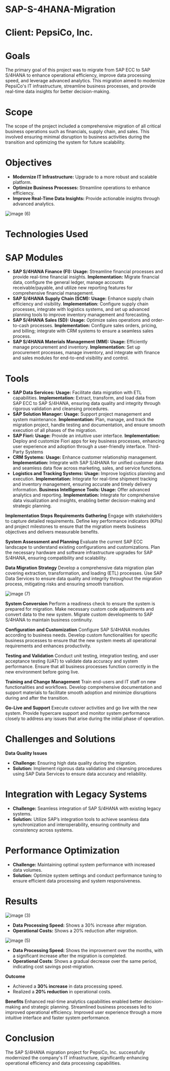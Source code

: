 # SAP-S-4HANA-Migration


# Client: PepsiCo, Inc.
# Goals
The primary goal of this project was to migrate from SAP ECC to SAP S/4HANA to enhance operational efficiency, improve data processing speed, and leverage advanced analytics. This migration aimed to modernize PepsiCo's IT infrastructure, streamline business processes, and provide real-time data insights for better decision-making.

# Scope
The scope of the project included a comprehensive migration of all critical business operations such as financials, supply chain, and sales. This involved ensuring minimal disruption to business activities during the transition and optimizing the system for future scalability.

# Objectives
- **Modernize IT Infrastructure:** Upgrade to a more robust and scalable platform.
- **Optimize Business Processes:** Streamline operations to enhance efficiency.
- **Improve Real-Time Data Insights:** Provide actionable insights through advanced analytics.

![image (6)](https://github.com/TacoBadger/SAP-S-4HANA-Migration/assets/11693256/ecd18b12-2d8e-41d6-9456-9ead12122b9b)

# Technologies Used
# SAP Modules
- **SAP S/4HANA Finance (FI):**
**Usage:** Streamline financial processes and provide real-time financial insights.
**Implementation:** Migrate financial data, configure the general ledger, manage accounts receivable/payable, and utilize new reporting features for comprehensive financial management.
- **SAP S/4HANA Supply Chain (SCM):**
**Usage:** Enhance supply chain efficiency and visibility.
**Implementation:** Configure supply chain processes, integrate with logistics systems, and set up advanced planning tools to improve inventory management and forecasting.
- **SAP S/4HANA Sales (SD):**
**Usage:** Optimize sales operations and order-to-cash processes.
**Implementation:** Configure sales orders, pricing, and billing; integrate with CRM systems to ensure a seamless sales process.
- **SAP S/4HANA Materials Management (MM):**
**Usage:** Efficiently manage procurement and inventory.
**Implementation:** Set up procurement processes, manage inventory, and integrate with finance and sales modules for end-to-end visibility and control.

# Tools
- **SAP Data Services:**
**Usage:** Facilitate data migration with ETL capabilities.
**Implementation:** Extract, transform, and load data from SAP ECC to SAP S/4HANA, ensuring data quality and integrity through rigorous validation and cleansing procedures.
- **SAP Solution Manager:**
**Usage:** Support project management and system maintenance.
**Implementation:** Plan, manage, and track the migration project, handle testing and documentation, and ensure smooth execution of all phases of the migration.
- **SAP Fiori:**
**Usage:** Provide an intuitive user interface.
**Implementation:** Deploy and customize Fiori apps for key business processes, enhancing user experience and adoption through a user-friendly interface.
Third-Party Systems
- **CRM Systems:**
**Usage:** Enhance customer relationship management.
**Implementation:** Integrate with SAP S/4HANA for unified customer data and seamless data flow across marketing, sales, and service functions.
- **Logistics and Tracking Systems:**
**Usage:** Improve logistics planning and execution.
**Implementation:** Integrate for real-time shipment tracking and inventory management, ensuring accurate and timely delivery information.
**Business Intelligence Tools:**
**Usage:** Offer advanced analytics and reporting.
**Implementation:** Integrate for comprehensive data visualization and insights, enabling better decision-making and strategic planning.

**Implementation Steps**
**Requirements Gathering**
Engage with stakeholders to capture detailed requirements. Define key performance indicators (KPIs) and project milestones to ensure that the migration meets business objectives and delivers measurable benefits.

**System Assessment and Planning**
Evaluate the current SAP ECC landscape to understand existing configurations and customizations. Plan the necessary hardware and software infrastructure upgrades for SAP S/4HANA, ensuring compatibility and scalability.

**Data Migration Strategy**
Develop a comprehensive data migration plan covering extraction, transformation, and loading (ETL) processes. Use SAP Data Services to ensure data quality and integrity throughout the migration process, mitigating risks and ensuring smooth transition.

![image (7)](https://github.com/TacoBadger/SAP-S-4HANA-Migration/assets/11693256/b7fd8286-1788-46f1-a35b-b4288b02b96b)


**System Conversion**
Perform a readiness check to ensure the system is prepared for migration. Make necessary custom code adjustments and convert data to the new system. Migrate custom developments to SAP S/4HANA to maintain business continuity.

**Configuration and Customization**
Configure SAP S/4HANA modules according to business needs. Develop custom functionalities for specific business processes to ensure that the new system meets all operational requirements and enhances productivity.

**Testing and Validation**
Conduct unit testing, integration testing, and user acceptance testing (UAT) to validate data accuracy and system performance. Ensure that all business processes function correctly in the new environment before going live.

**Training and Change Management**
Train end-users and IT staff on new functionalities and workflows. Develop comprehensive documentation and support materials to facilitate smooth adoption and minimize disruptions during and after the transition.

**Go-Live and Support**
Execute cutover activities and go live with the new system. Provide hypercare support and monitor system performance closely to address any issues that arise during the initial phase of operation.

# Challenges and Solutions
**Data Quality Issues**
- **Challenge:** Ensuring high data quality during the migration.
- **Solution:** Implement rigorous data validation and cleansing procedures using SAP Data Services to ensure data accuracy and reliability.

# Integration with Legacy Systems
- **Challenge:** Seamless integration of SAP S/4HANA with existing legacy systems.
- **Solution:** Utilize SAP’s integration tools to achieve seamless data synchronization and interoperability, ensuring continuity and consistency across systems.

# Performance Optimization
- **Challenge:** Maintaining optimal system performance with increased data volumes.
- **Solution:** Optimize system settings and conduct performance tuning to ensure efficient data processing and system responsiveness.

# Results
![image (3)](https://github.com/TacoBadger/SAP-S-4HANA-Migration/assets/11693256/b9b29f2f-6266-4978-b330-8b30f6797f64)

- **Data Processing Speed:** Shows a 30% increase after migration.
- **Operational Costs:** Shows a 20% reduction after migration.

![image (5)](https://github.com/TacoBadger/SAP-S-4HANA-Migration/assets/11693256/96ac543c-f4a7-4810-bac1-4d770f2924bc)


- **Data Processing Speed:** Shows the improvement over the months, with a significant increase after the migration is completed.
- **Operational Costs**: Shows a gradual decrease over the same period, indicating cost savings post-migration.

**Outcome**
- Achieved a **30% increase** in data processing speed.
- Realized a **20% reduction** in operational costs.

**Benefits**
Enhanced real-time analytics capabilities enabled better decision-making and strategic planning.
Streamlined business processes led to improved operational efficiency.
Improved user experience through a more intuitive interface and faster system performance.

# **Conclusion**
The SAP S/4HANA migration project for PepsiCo, Inc. successfully modernized the company's IT infrastructure, significantly enhancing operational efficiency and data processing capabilities.
